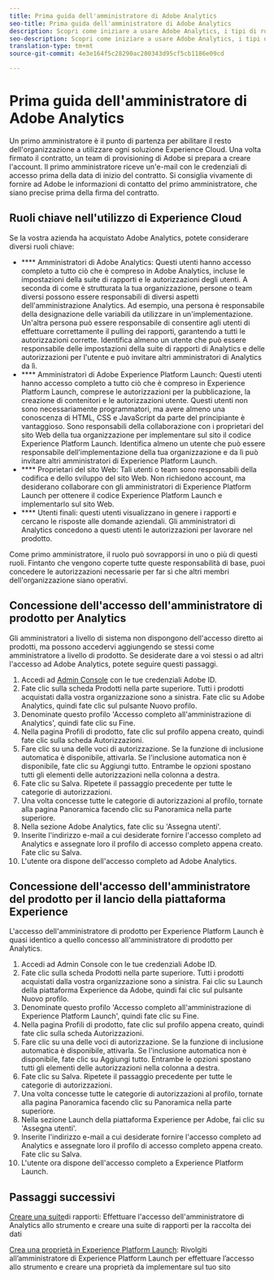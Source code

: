 ```yaml
---
title: Prima guida dell'amministratore di Adobe Analytics
seo-title: Prima guida dell'amministratore di Adobe Analytics
description: Scopri come iniziare a usare Adobe Analytics, i tipi di ruolo generali e come accedere all’interfaccia utente.
seo-description: Scopri come iniziare a usare Adobe Analytics, i tipi di ruolo generali e come accedere all’interfaccia utente.
translation-type: tm+mt
source-git-commit: 4e3e164f5c28290ac280343d95cf5cb1186e09cd

---
```



# Prima guida dell'amministratore di Adobe Analytics

Un primo amministratore è il punto di partenza per abilitare il resto dell'organizzazione a utilizzare ogni soluzione Experience Cloud. Una volta firmato il contratto, un team di provisioning di Adobe si prepara a creare l'account. Il primo amministratore riceve un'e-mail con le credenziali di accesso prima della data di inizio del contratto. Si consiglia vivamente di fornire ad Adobe le informazioni di contatto del primo amministratore, che siano precise prima della firma del contratto.

## Ruoli chiave nell'utilizzo di Experience Cloud

Se la vostra azienda ha acquistato Adobe Analytics, potete considerare diversi ruoli chiave:

- **** Amministratori di Adobe Analytics: Questi utenti hanno accesso completo a tutto ciò che è compreso in Adobe Analytics, incluse le impostazioni della suite di rapporti e le autorizzazioni degli utenti. A seconda di come è strutturata la tua organizzazione, persone o team diversi possono essere responsabili di diversi aspetti dell'amministrazione Analytics. Ad esempio, una persona è responsabile della designazione delle variabili da utilizzare in un'implementazione. Un'altra persona può essere responsabile di consentire agli utenti di effettuare correttamente il pulling dei rapporti, garantendo a tutti le autorizzazioni corrette. Identifica almeno un utente che può essere responsabile delle impostazioni della suite di rapporti di Analytics e delle autorizzazioni per l'utente e può invitare altri amministratori di Analytics da lì.
- **** Amministratori di Adobe Experience Platform Launch: Questi utenti hanno accesso completo a tutto ciò che è compreso in Experience Platform Launch, comprese le autorizzazioni per la pubblicazione, la creazione di contenitori e le autorizzazioni utente. Questi utenti non sono necessariamente programmatori, ma avere almeno una conoscenza di HTML, CSS e JavaScript da parte del principiante è vantaggioso. Sono responsabili della collaborazione con i proprietari del sito Web della tua organizzazione per implementare sul sito il codice Experience Platform Launch. Identifica almeno un utente che può essere responsabile dell’implementazione della tua organizzazione e da lì può invitare altri amministratori di Experience Platform Launch.
- **** Proprietari del sito Web: Tali utenti o team sono responsabili della codifica e dello sviluppo del sito Web. Non richiedono account, ma desiderano collaborare con gli amministratori di Experience Platform Launch per ottenere il codice Experience Platform Launch e implementarlo sul sito Web.
- **** Utenti finali: questi utenti visualizzano in genere i rapporti e cercano le risposte alle domande aziendali. Gli amministratori di Analytics concedono a questi utenti le autorizzazioni per lavorare nel prodotto.

Come primo amministratore, il ruolo può sovrapporsi in uno o più di questi ruoli. Fintanto che vengono coperte tutte queste responsabilità di base, puoi concedere le autorizzazioni necessarie per far sì che altri membri dell'organizzazione siano operativi.

## Concessione dell'accesso dell'amministratore di prodotto per Analytics

Gli amministratori a livello di sistema non dispongono dell'accesso diretto ai prodotti, ma possono accedervi aggiungendo se stessi come amministratore a livello di prodotto. Se desiderate dare a voi stessi o ad altri l'accesso ad Adobe Analytics, potete seguire questi passaggi.

1. Accedi ad [Admin Console](https://adminconsole.adobe.com/) con le tue credenziali Adobe ID.
1. Fate clic sulla scheda Prodotti nella parte superiore. Tutti i prodotti acquistati dalla vostra organizzazione sono a sinistra. Fate clic su Adobe Analytics, quindi fate clic sul pulsante Nuovo profilo.
1. Denominate questo profilo 'Accesso completo all'amministrazione di Analytics', quindi fate clic su Fine.
1. Nella pagina Profili di prodotto, fate clic sul profilo appena creato, quindi fate clic sulla scheda Autorizzazioni.
1. Fare clic su una delle voci di autorizzazione. Se la funzione di inclusione automatica è disponibile, attivarla. Se l'inclusione automatica non è disponibile, fate clic su Aggiungi tutto. Entrambe le opzioni spostano tutti gli elementi delle autorizzazioni nella colonna a destra.
1. Fate clic su Salva. Ripetete il passaggio precedente per tutte le categorie di autorizzazioni.
1. Una volta concesse tutte le categorie di autorizzazioni al profilo, tornate alla pagina Panoramica facendo clic su Panoramica nella parte superiore.
1. Nella sezione Adobe Analytics, fate clic su 'Assegna utenti'.
1. Inserite l'indirizzo e-mail a cui desiderate fornire l'accesso completo ad Analytics e assegnate loro il profilo di accesso completo appena creato. Fate clic su Salva.
1. L'utente ora dispone dell'accesso completo ad Adobe Analytics.

## Concessione dell'accesso dell'amministratore del prodotto per il lancio della piattaforma Experience

L'accesso dell'amministratore di prodotto per Experience Platform Launch è quasi identico a quello concesso all'amministratore di prodotto per Analytics.

1. Accedi ad Admin Console con le tue credenziali Adobe ID.
1. Fate clic sulla scheda Prodotti nella parte superiore. Tutti i prodotti acquistati dalla vostra organizzazione sono a sinistra. Fai clic su Launch della piattaforma Experience da Adobe, quindi fai clic sul pulsante Nuovo profilo.
1. Denominate questo profilo 'Accesso completo all'amministrazione di Experience Platform Launch', quindi fate clic su Fine.
1. Nella pagina Profili di prodotto, fate clic sul profilo appena creato, quindi fate clic sulla scheda Autorizzazioni.
1. Fare clic su una delle voci di autorizzazione. Se la funzione di inclusione automatica è disponibile, attivarla. Se l'inclusione automatica non è disponibile, fate clic su Aggiungi tutto. Entrambe le opzioni spostano tutti gli elementi delle autorizzazioni nella colonna a destra.
1. Fate clic su Salva. Ripetete il passaggio precedente per tutte le categorie di autorizzazioni.
1. Una volta concesse tutte le categorie di autorizzazioni al profilo, tornate alla pagina Panoramica facendo clic su Panoramica nella parte superiore.
1. Nella sezione Launch della piattaforma Experience per Adobe, fai clic su 'Assegna utenti'.
1. Inserite l'indirizzo e-mail a cui desiderate fornire l'accesso completo ad Analytics e assegnate loro il profilo di accesso completo appena creato. Fate clic su Salva.
1. L'utente ora dispone dell'accesso completo a Experience Platform Launch.

## Passaggi successivi

[Creare una suite](create-report-suite.md)di rapporti: Effettuare l'accesso dell'amministratore di Analytics allo strumento e creare una suite di rapporti per la raccolta dei dati

[Crea una proprietà in Experience Platform Launch](/help/implement/implement-with-launch/create-analytics-property.md): Rivolgiti all’amministratore di Experience Platform Launch per effettuare l’accesso allo strumento e creare una proprietà da implementare sul tuo sito
